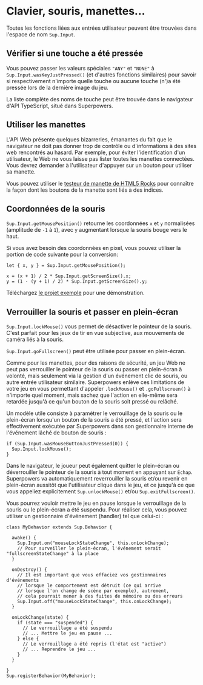 # Clavier, souris, manettes...

Toutes les fonctions liées aux entrées utilisateur peuvent être trouvées dans l'espace de nom `Sup.Input`.

## Vérifier si une touche a été pressée

Vous pouvez passer les valeurs spéciales `"ANY"` et `"NONE"` à `Sup.Input.wasKeyJustPressed()` (et d'autres fonctions similaires) pour savoir si respectivement n'importe quelle touche ou aucune touche (n')a été pressée lors de la dernière image du jeu.

La liste complète des noms de touche peut être trouvée dans le navigateur d'API TypeScript, situé dans Superpowers.

## Utiliser les manettes

L'API Web présente quelques bizarreries, émanantes du fait que le navigateur ne doit pas donner trop de contrôle ou d'informations à des sites web rencontrés au hasard. Par exemple, pour éviter l'identification d'un utilisateur, le Web ne vous laisse pas lister toutes les manettes connectées. Vous devrez demander à l'utilisateur d'appuyer sur un bouton pour utiliser sa manette.

Vous pouvez utiliser le [testeur de manette de HTML5 Rocks](http://www.html5rocks.com/en/tutorials/doodles/gamepad/gamepad-tester/tester.html) pour connaître la façon dont les boutons de la manette sont liés à des indices.

## Coordonnées de la souris

`Sup.Input.getMousePosition()` retourne les coordonnées `x` et `y` normalisées (amplitude de `-1` à `1`), avec `y` augmentant lorsque la souris bouge vers le haut.

Si vous avez besoin des coordonnées en pixel, vous pouvez utiliser la portion de code suivante pour la conversion:

```
let { x, y } = Sup.Input.getMousePosition();

x = (x + 1) / 2 * Sup.Input.getScreenSize().x;
y = (1 - (y + 1) / 2) * Sup.Input.getScreenSize().y;
```

Téléchargez [le projet exemple](https://bitbucket.org/sparklinlabs/superpowers-mouse-pixels/) pour une démonstration.

## Verrouiller la souris et passer en plein-écran

`Sup.Input.lockMouse()` vous permet de désactiver le pointeur de la souris. C'est parfait pour les jeux de tir en vue subjective, aux mouvements de caméra liés à la souris.

`Sup.Input.goFullscreen()` peut être utilisée pour passer en plein-écran.

Comme pour les manettes, pour des raisons de sécurité, un jeu Web ne peut pas verrouiller le pointeur de la souris ou passer en plein-écran à volonté, mais seulement via la gestion d'un événement clic de souris, ou autre entrée utilisateur similaire. Superpowers enlève ces limitations de votre jeu en vous permettant d'appeler `.lockMouse()` et `.goFullscreen()` à n'importe quel moment, mais sachez que l'action en elle-même sera retardée jusqu'à ce qu'un bouton de la souris soit pressé ou relâché.

Un modèle utile consiste à paramétrer le verrouillage de la souris ou le plein-écran lorsqu'un bouton de la souris a été pressé, et l'action sera effectivement exécutée par Superpowers dans son gestionnaire interne de l'événement lâché de bouton de souris :

```
if (Sup.Input.wasMouseButtonJustPressed(0)) {
  Sup.Input.lockMouse();
}
```

Dans le navigateur, le joueur peut également quitter le plein-écran ou déverrouiller le pointeur de la souris à tout moment en appuyant sur `Échap`. Superpowers va automatiquement reverrouiller la souris et/ou revenir en plein-écran aussitôt que l'utilisateur clique dans le jeu, et ce jusqu'à ce que vous appeliez explicitement `Sup.unlockMouse()` et/ou `Sup.exitFullscreen()`.

Vous pourrez vouloir mettre le jeu en pause lorsque le verrouillage de la souris ou le plein-écran a été suspendu.
Pour réaliser cela, vous pouvez utiliser un gestionnaire d'événement (handler) tel que celui-ci :

```
class MyBehavior extends Sup.Behavior {

  awake() {
    Sup.Input.on("mouseLockStateChange", this.onLockChange);
    // Pour surveiller le plein-écran, l'événement serait "fullscreenStateChange" à la place
  }

  onDestroy() {
    // Il est important que vous effaciez vos gestionnaires d'événements
    // lorsque le comportement est détruit (ce qui arrive
    // lorsque l'on change de scène par exemple), autrement,
    // cela pourrait mener à des fuites de mémoire ou des erreurs
    Sup.Input.off("mouseLockStateChange", this.onLockChange);
  }

  onLockChange(state) {
    if (state === "suspended") {
      // Le verrouillage a été suspendu
      // ... Mettre le jeu en pause ...
    } else {
      // Le verrouillage a été repris (l'état est "active")
      // ... Reprendre le jeu ...
    }
  }

}
Sup.registerBehavior(MyBehavior);
```
